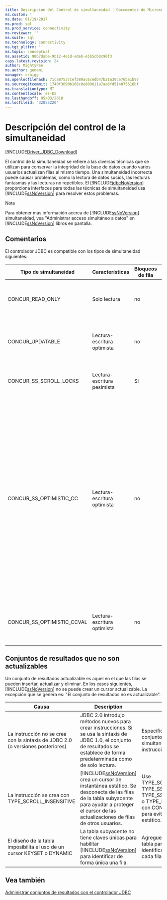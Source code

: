 ```yaml
---
title: Descripción del Control de simultaneidad | Documentos de Microsoft
ms.custom: ''
ms.date: 01/19/2017
ms.prod: sql
ms.prod_service: connectivity
ms.reviewer: ''
ms.suite: sql
ms.technology: connectivity
ms.tgt_pltfrm: ''
ms.topic: conceptual
ms.assetid: 98b7dabe-9b12-4e1d-adeb-e5b5cb0c96f3
caps.latest.revision: 24
author: MightyPen
ms.author: genemi
manager: craigg
ms.openlocfilehash: 71ca87537cef389ac6cedb47b21a39ce76ba1b97
ms.sourcegitcommit: 1740f3090b168c0e809611a7aa6fd514075616bf
ms.translationtype: MT
ms.contentlocale: es-ES
ms.lasthandoff: 05/03/2018
ms.locfileid: "32853220"
---
```

# <a name="understanding-concurrency-control"></a>Descripción del control de la simultaneidad
[!INCLUDE[Driver_JDBC_Download](../../includes/driver_jdbc_download.md)]

  El control de la simultaneidad se refiere a las diversas técnicas que se utilizan para conservar la integridad de la base de datos cuando varios usuarios actualizan filas al mismo tiempo. Una simultaneidad incorrecta puede causar problemas, como la lectura de datos sucios, las lecturas fantasmas y las lecturas no repetibles. El [!INCLUDE[jdbcNoVersion](../../includes/jdbcnoversion_md.md)] proporciona interfaces para todas las técnicas de simultaneidad usa [!INCLUDE[ssNoVersion](../../includes/ssnoversion_md.md)] para resolver estos problemas.  
  
> [!NOTE]  
>  Para obtener más información acerca de [!INCLUDE[ssNoVersion](../../includes/ssnoversion_md.md)] simultaneidad, vea "Administrar acceso simultáneo a datos" en [!INCLUDE[ssNoVersion](../../includes/ssnoversion_md.md)] libros en pantalla.  
  
## <a name="remarks"></a>Comentarios  
 El controlador JDBC es compatible con los tipos de simultaneidad siguientes:  
  
|Tipo de simultaneidad|Características|Bloqueos de fila|Description|  
|----------------------|---------------------|---------------|-----------------|  
|CONCUR_READ_ONLY|Solo lectura|no|No se permiten las actualizaciones a través del cursor y no se mantienen los bloqueos en las filas que forman el conjunto de resultados.|  
|CONCUR_UPDATABLE|Lectura-escritura optimista|no|La base de datos supone que la contención de la fila es improbable, pero posible. La integridad de las filas se comprueba con una comparación de la marca de tiempo.|  
|CONCUR_SS_SCROLL_LOCKS|Lectura-escritura pesimista|Sí|La base de datos supone que la contención de la fila es probable. La integridad de la fila se garantiza con el bloqueo de filas.|  
|CONCUR_SS_OPTIMISTIC_CC|Lectura-escritura optimista|no|La base de datos supone que la contención de la fila es improbable, pero posible. Se comprueba la integridad de las filas con una comparación de marca de tiempo.<br /><br /> Para [!INCLUDE[ssVersion2005](../../includes/ssversion2005_md.md)] y versiones posteriores, el servidor cambiará esto por concur_ss_optimistic_ccval si la tabla no contiene una columna de marca de tiempo.<br /><br /> Para [!INCLUDE[ssVersion2000](../../includes/ssversion2000_md.md)], si la tabla subyacente tiene una columna de marca de tiempo, se utiliza OPTIMISTIC WITH ROW VERSIONING incluso si se especifica OPTIMISTIC WITH VALUES. Si se especifica OPTIMISTIC WITH ROW VERSIONING y la tabla no incluye marcas de tiempo, se utiliza OPTIMISTIC WITH VALUES.|  
|CONCUR_SS_OPTIMISTIC_CCVAL|Lectura-escritura optimista|no|La base de datos supone que la contención de la fila es improbable, pero posible. La integridad de las filas se comprueba con una comparación de los datos de las filas.|  
  
## <a name="result-sets-that-are-not-updateable"></a>Conjuntos de resultados que no son actualizables  
 Un conjunto de resultados actualizable es aquel en el que las filas se pueden insertar, actualizar y eliminar. En los casos siguientes, [!INCLUDE[ssNoVersion](../../includes/ssnoversion_md.md)] no se puede crear un cursor actualizable. La excepción que se genera es: "El conjunto de resultados no es actualizable".  
  
|Causa|Description|Remedy|  
|-----------|-----------------|------------|  
|La instrucción no se crea con la sintaxis de JDBC 2.0 (o versiones posteriores)|JDBC 2.0 introdujo métodos nuevos para crear instrucciones. Si se usa la sintaxis de JDBC 1.0, el conjunto de resultados se establece de forma predeterminada como de solo lectura.|Especifique el tipo del conjunto de resultados y la simultaneidad al crear la instrucción.|  
|La instrucción se crea con TYPE_SCROLL_INSENSITIVE|[!INCLUDE[ssNoVersion](../../includes/ssnoversion_md.md)] crea un cursor de instantánea estático. Se desconecta de las filas de la tabla subyacente para ayudar a proteger el cursor de las actualizaciones de filas de otros usuarios.|Use TYPE_SCROLL_SENSITIVE, TYPE_SS_SCROLL_KEYSET, TYPE_SS_SCROLL_DYNAMIC o TYPE_FORWARD_ONLY con CONCUR_UPDATABLE para evitar crear un cursor estático.|  
|El diseño de la tabla imposibilita el uso de un cursor KEYSET o DYNAMIC|La tabla subyacente no tiene claves únicas para habilitar [!INCLUDE[ssNoVersion](../../includes/ssnoversion_md.md)] para identificar de forma única una fila.|Agregue claves únicas a la tabla para permitir la identificación exclusiva de cada fila.|  
  
## <a name="see-also"></a>Vea también  
 [Administrar conjuntos de resultados con el controlador JDBC](../../connect/jdbc/managing-result-sets-with-the-jdbc-driver.md)  
  
  
